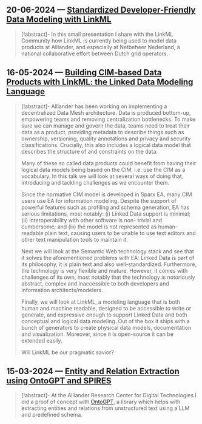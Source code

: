 ## 20-06-2024 &mdash; [Standardized Developer-Friendly Data Modeling with LinkML](https://www.bartkl.com/presentations/linkml240620)

> [!abstract]-
> In this small presentation I share with the LinkML Community how LinkML is currently
> being used to model data products at Alliander, and especially at Netbeheer Nederland,
> a national collaborative effort between Dutch grid operators.

## 16-05-2024 &mdash; [Building CIM-based Data Products with LinkML: the Linked Data Modeling Language](https://www.bartkl.com/presentations/cimug2024)

> [!abstract]-
> Alliander has been working on implementing a decentralized Data Mesh
architecture. Data is produced bottom-up, empowering teams and removing
centralization bottlenecks. To make sure we can manage and govern the data,
teams need to treat their data as a product, providing metadata to describe things
such as ownership, versioning, quality annotations and privacy and security
classifications. Crucially, this also includes a logical data model that describes the
structure of and constraints on the data.
>
> Many of these so called data products could benefit from having their logical data
models being based on the CIM, i.e. use the CIM as a vocabulary. In this talk we
will look at several ways of doing that, introducing and tackling challenges as we
encounter them.
>
> Since the normative CIM model is developed in Sparx EA, many CIM users use EA
for information modeling. Despite the support of powerful features such as
profiling and schema generation, EA has serious limitations, most notably: (i)
Linked Data support is minimal; (ii) interoperability with other software is non-
trivial and cumbersome; and (iii) the model is not represented as human-readable
plain text, causing users to be unable to use text editors and other text
manipulation tools to maintain it.
>
> Next we will look at the Semantic Web technology stack and see that it solves the
aforementioned problems with EA: Linked Data is part of its philosophy, it is plain
text and also well-standardized. Furthermore, the technology is very flexible and
mature. However, it comes with challenges of its own, most notably that the
technology is notoriously abstract, complex and inaccessible to both developers
and information architects/modelers.
>
> Finally, we will look at LinkML, a modeling language that is both human and
machine readable, designed to be accessible to write or generate, and expressive
enough to support Linked Data and both conceptual and logical data modeling.
Out of the box it ships with a bunch of generators to create physical data models,
documentation and visualization. Moreover, since it is open-source it can be
extended easily.
>
> Will LinkML be our pragmatic savior?

## 15-03-2024 &mdash; [Entity and Relation Extraction using OntoGPT and SPIRES](https://www.bartkl.com/presentations/ontogpt240315)

> [!abstract]-
> At the Alliander Research Center for Digital Technologies I did a proof of concept
> with [OntoGPT](https://monarch-initiative.github.io/ontogpt), a library which helps
> with extracting entities and relations from unstructured text using a LLM and
> predefined schema.
